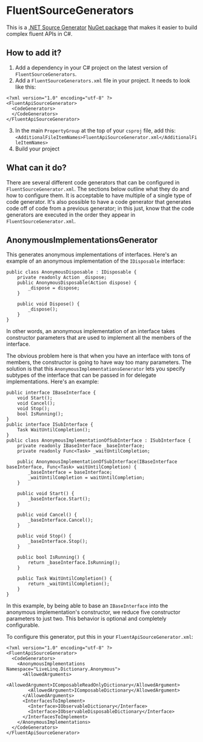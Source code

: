 # FluentSourceGenerators

This is a [.NET Source Generator](https://devblogs.microsoft.com/dotnet/introducing-c-source-generators/) [NuGet package](https://www.nuget.org/packages/FluentSourceGenerators/) that makes it easier to build complex fluent APIs in C#.

## How to add it?

1. Add a dependency in your C# project on the latest version of `FluentSourceGenerators`.
2. Add a `FluentSourceGenerators.xml` file in your project. It needs to look like this:

```
<?xml version="1.0" encoding="utf-8" ?>
<FluentApiSourceGenerator>
  <CodeGenerators>
  </CodeGenerators>
</FluentApiSourceGenerator>
```

3. In the main `PropertyGroup` at the top of your `csproj` file, add this: `<AdditionalFileItemNames>FluentApiSourceGenerator.xml</AdditionalFileItemNames>`
4. Build your project

## What can it do?

There are several different code generators that can be configured in `FluentSourceGenerator.xml`. The sections below outline what they do and how to configure them. It is acceptable to have multiple of a single type of code generator. It's also possible to have a code generator that generates code off of code from a previous generator; in this just, know that the code generators are executed in the order they appear in `FluentSourceGenerator.xml`.

## AnonymousImplementationsGenerator

This generates anonymous implementations of interfaces. Here's an example of an anonymous implementation of the `IDisposable` interface:

```
public class AnonymousDisposable : IDisposable {
    private readonly Action _dispose;
	public AnonymousDisposable(Action dispose) {
	    _dispose = dispose;
	}
	
	public void Dispose() {
		_dispose();
	}
}
```

In other words, an anonymous implementation of an interface takes constructor parameters that are used to implement all the members of the interface.

The obvious problem here is that when you have an interface with tons of members, the constructor is going to have way too many parameters. The solution is that this `AnonymousImplementationsGenerator` lets you specify subtypes of the interface that can be passed in for delegate implementations. Here's an example:

```
public interface IBaseInterface {
	void Start();
    void Cancel();
	void Stop();
	bool IsRunning();
}
public interface ISubInterface {
	Task WaitUntilCompletion();
}
public class AnonymousImplementationOfSubInterface : ISubInterface {
    private readonly IBaseInterface _baseInterface;
	private readonly Func<Task> _waitUntilCompletion;
	
	public AnonymousImplementationOfSubInterface(IBaseInterface baseInterface, Func<Task> waitUntilCompletion) {
		_baseInterface = baseInterface;
		_waitUntilCompletion = waitUntilCompletion;
	}
	
	public void Start() {
		_baseInterface.Start();
	}
	
	public void Cancel() {
		_baseInterface.Cancel();
	}
	
	public void Stop() {
		_baseInterface.Stop();
	}
	
	public bool IsRunning() {
		return _baseInterface.IsRunning();
	}
	
	public Task WaitUntilCompletion() {
		return _waitUntilCompletion();
	}
}
```

In this example, by being able to base an `IBaseInterface` into the anonymous implementation's constructor, we reduce five constructor parameters to just two. This behavior is optional and completely configurable.

To configure this generator, put this in your `FluentApiSourceGenerator.xml`:

```
<?xml version="1.0" encoding="utf-8" ?>
<FluentApiSourceGenerator>
  <CodeGenerators>
    <AnonymousImplementations Namespace="LiveLinq.Dictionary.Anonymous">
      <AllowedArguments>
        <AllowedArgument>IComposableReadOnlyDictionary</AllowedArgument>
        <AllowedArgument>IComposableDictionary</AllowedArgument>
      </AllowedArguments>
      <InterfacesToImplement>
        <Interface>IObservableDictionary</Interface>
        <Interface>IObservableDisposableDictionary</Interface>
      </InterfacesToImplement>
    </AnonymousImplementations>
  </CodeGenerators>
</FluentApiSourceGenerator>
```
